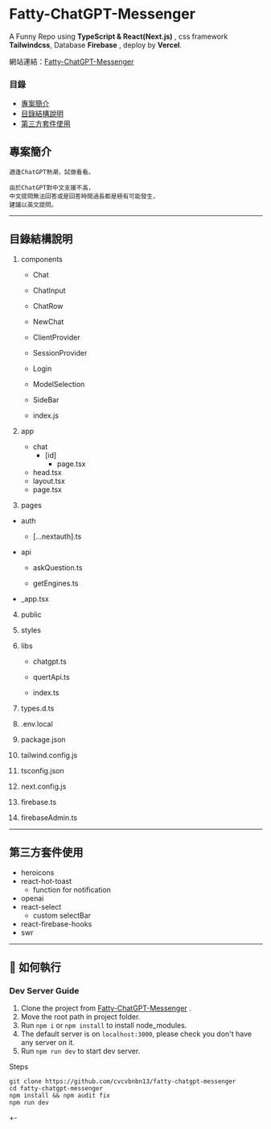 # Fatty-ChatGPT-Messenger

A Funny Repo using **TypeScript & React(Next.js)** , css framework **Tailwindcss**, Database **Firebase** , deploy by **Vercel**.

網站連結：[Fatty-ChatGPT-Messenger](https://fatty-chatgpt-messanger.vercel.app/)

### 目錄

- [專案簡介](#專案簡介)
- [目錄結構說明](#目錄結構說明)
- [第三方套件使用](#第三方套件使用)

## 專案簡介

```
適逢ChatGPT熱潮，試做看看。

由於ChatGPT對中文支援不高，
中文提問無法回答或是回答時間過長都是極有可能發生，
建議以英文提問。
```

---

## 目錄結構說明

1. components

   - Chat

   - ChatInput

   - ChatRow

   - NewChat

   - ClientProvider

   - SessionProvider

   - Login

   - ModelSelection

   - SideBar

   - index.js

2. app

   - chat
     - [id]
       - page.tsx
   - head.tsx
   - layout.tsx
   - page.tsx

3. pages

- auth

  - [...nextauth].ts

- api

  - askQuestion.ts

  - getEngines.ts

- \_app.tsx

4. public

5. styles

6. libs

   - chatgpt.ts

   - quertApi.ts

   - index.ts

7. types.d.ts

8. .env.local

9. package.json

10. tailwind.config.js

11. tsconfig.json

12. next.config.js

13. firebase.ts

14. firebaseAdmin.ts

---

## 第三方套件使用

- heroicons
- react-hot-toast
  - function for notification
- openai
- react-select
  - custom selectBar
- react-firebase-hooks
- swr

---

## 🚀 如何執行

### Dev Server Guide

1. Clone the project from [Fatty-ChatGPT-Messenger](https://github.com/cvcvbnbn13/fatty-chatgpt-messenger)
   .
2. Move the root path in project folder.
3. Run `npm i` or `npm install` to install node_modules.
4. The default server is on `localhost:3000`, please check you don't have any server on it.
5. Run `npm run dev` to start dev server.

Steps

```git bash
git clone https://github.com/cvcvbnbn13/fatty-chatgpt-messenger
cd fatty-chatgpt-messenger
npm install && npm audit fix
npm run dev
```

+-
